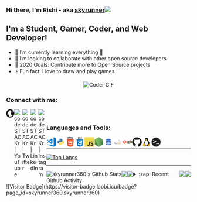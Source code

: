### Hi there, I'm Rishi - aka [skyrunner][website]<img src="https://media.giphy.com/media/mGcNjsfWAjY5AEZNw6/giphy.gif" width="50">


## I'm a Student, Gamer, Coder, and Web Developer!
- 🌱 I’m currently learning everything 🤣
- 👯 I’m looking to collaborate with other open source developers
- 🥅 2020 Goals: Contribute more to Open Source projects
- ⚡ Fun fact: I love to draw and play games

<p  align="center"><img src="https://media.giphy.com/media/SWoSkN6DxTszqIKEqv/giphy.gif" alt="Coder GIF" width="500" height="400">


### Connect with me:


[<img align="left" alt="codeSTACKr.com" width="22px" src="https://raw.githubusercontent.com/iconic/open-iconic/master/svg/globe.svg" />][website]
[<img align="left" alt="codeSTACKr | YouTube" width="22px" src="https://cdn.jsdelivr.net/npm/simple-icons@v3/icons/youtube.svg" />][youtube]
[<img align="left" alt="codeSTACKr | Twitter" width="22px" src="https://cdn.jsdelivr.net/npm/simple-icons@v3/icons/twitter.svg" />][twitter]
[<img align="left" alt="codeSTACKr | LinkedIn" width="22px" src="https://cdn.jsdelivr.net/npm/simple-icons@v3/icons/linkedin.svg" />][linkedin]
[<img align="left" alt="codeSTACKr | Instagram" width="22px" src="https://cdn.jsdelivr.net/npm/simple-icons@v3/icons/instagram.svg" />][instagram]

<br>


### Languages and Tools:


<img align="left" alt="Visual Studio Code" width="26px" src="https://raw.githubusercontent.com/github/explore/80688e429a7d4ef2fca1e82350fe8e3517d3494d/topics/visual-studio-code/visual-studio-code.png" />
<img align="left" alt="HTML5" width="26px" src="https://raw.githubusercontent.com/github/explore/80688e429a7d4ef2fca1e82350fe8e3517d3494d/topics/python/python.png" />
<img align="left" alt="HTML5" width="26px" src="https://raw.githubusercontent.com/github/explore/80688e429a7d4ef2fca1e82350fe8e3517d3494d/topics/html/html.png" />
<img align="left" alt="CSS3" width="26px" src="https://raw.githubusercontent.com/github/explore/80688e429a7d4ef2fca1e82350fe8e3517d3494d/topics/css/css.png" />
<img align="left" alt="JavaScript" width="26px" src="https://raw.githubusercontent.com/github/explore/80688e429a7d4ef2fca1e82350fe8e3517d3494d/topics/javascript/javascript.png" />
<img align="left" alt="Node.js" width="26px" src="https://raw.githubusercontent.com/github/explore/80688e429a7d4ef2fca1e82350fe8e3517d3494d/topics/nodejs/nodejs.png" />
<img align="left" alt="SQL" width="26px" src="https://raw.githubusercontent.com/github/explore/80688e429a7d4ef2fca1e82350fe8e3517d3494d/topics/sql/sql.png" />
<img align="left" alt="MySQL" width="26px" src="https://raw.githubusercontent.com/github/explore/80688e429a7d4ef2fca1e82350fe8e3517d3494d/topics/mysql/mysql.png" />
<img align="left" alt="Git" width="26px" src="https://raw.githubusercontent.com/github/explore/80688e429a7d4ef2fca1e82350fe8e3517d3494d/topics/git/git.png" />
<img align="left" alt="GitHub" width="26px" src="https://raw.githubusercontent.com/github/explore/78df643247d429f6cc873026c0622819ad797942/topics/github/github.png" />
<img align="left" alt="Linux" width="26px" src="https://raw.githubusercontent.com/github/explore/80688e429a7d4ef2fca1e82350fe8e3517d3494d/topics/linux/linux.png" />
<img align="left" alt="Linux" width="26px" src="https://raw.githubusercontent.com/github/explore/80688e429a7d4ef2fca1e82350fe8e3517d3494d/topics/terminal/terminal.png" />
<br>

---

[![Top Langs](https://github-readme-stats.vercel.app/api/top-langs/?username=skyrunner360&layout=compact&theme=vue)](https://github.com/anuraghazra/github-readme-stats)

---

<img align="left" alt="skyrunner360's Github Stats" src="https://github-readme-stats.vercel.app/api?username=skyrunner360&show_icons=true&hide_border=true&count_private=true&theme=vue" />


<a href="https://github.com/skyrunner360/Code_Friend"> 
  <img align = "left" src="https://github-readme-stats.vercel.app/api/pin/?username=skyrunner360&repo=Code_Friend&theme=vue">
 </a>

<a href="https://github.com/skyrunner360/Django_Website">
  <img align="right" src="https://github-readme-stats.vercel.app/api/pin/?username=skyrunner360&repo=Django_Website&theme=vue">
 </a>

<a href="https://github.com/skyrunner360/django_blog"> 
  <img align="left" src="https://github-readme-stats.vercel.app/api/pin/?username=skyrunner360&repo=django_blog&theme=vue">
  </a>

<a href="https://github.com/skyrunner360/ADYPU_Feedback_form_filling_Bot">
  <img align="right" src="https://github-readme-stats.vercel.app/api/pin/?username=skyrunner360&repo=ADYPU_Feedback_form_filling_Bot&theme=vue">
 </a>
 
 <details>
  <summary>:zap: Recent Github Activity</summary>
 
<!--START_SECTION:activity-->
1. ❗️ Opened issue [#4212](https://github.com//timburgan/timburgan/issues/4212) in [timburgan/timburgan](https://github.com//timburgan/timburgan)
2. ❗️ Opened issue [#4211](https://github.com//timburgan/timburgan/issues/4211) in [timburgan/timburgan](https://github.com//timburgan/timburgan)
<!--END_SECTION:activity-->
</details>
![Visitor Badge](https://visitor-badge.laobi.icu/badge?page_id=skyrunner360.skyrunner360)




[website]: https://skyrunner360.pythonanywhere.com
[twitter]: https://twitter.com/skyrunner360
[youtube]: https://www.youtube.com/channel/UCCPZDCXDNY2tvec9xb6Ce9A?view_as=subscriber
[instagram]: https://instagram.com/skyrunner360
[linkedin]: https://www.linkedin.com/in/rishi-mathur-334874174/
